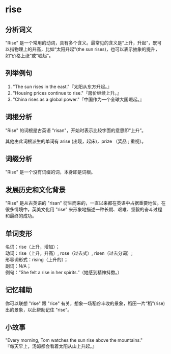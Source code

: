 # rise

## 分析词义

  

"Rise" 是一个常用的动词，具有多个含义。最常见的含义是“上升，升起”，既可以指物理上的升高，比如“太阳升起”(the sun rises)，也可以表示抽象的提升，如“价格上涨”或“崛起”。

  

## 列举例句

  

1.  "The sun rises in the east."『太阳从东方升起。』
2.  "Housing prices continue to rise."『房价继续上升。』
3.  "China rises as a global power."『中国作为一个全球大国崛起。』

  

## 词根分析

  

"Rise" 的词根是古英语 "risan"，开始时表示比较字面的意思即“上升”。

  

其他由此词根派生的单词有 arise (出现，起床)，prize （奖品 ; 重视）。

  

## 词缀分析

  

"Rise" 是一个没有词缀的词，本身即是词根。

  

## 发展历史和文化背景

  

"Rise" 是从古英语的 "risan" 衍生而来的，一直以来都在英语中占据重要地位。在很多情境中，英美文化用 "rise" 来形象地描述一种长期、艰难、坚毅的奋斗过程和最终的成功。

  

## 单词变形

  

名词：rise（上升，增加）；  
动词：rise（上升，升高）, rose（过去式）, risen（过去分词）;  
形容词形式：rising（上升的）；  
副词：N/A；  
例句：“She felt a rise in her spirits.”（她感到精神抖擞。）

  

## 记忆辅助

  

你可以联想 "rise" 跟 "rice" 有关，想象一场稻谷丰收的景象，稻田一片“稻”(rise) 出的景象，以此帮助记住 "rise"。

  

## 小故事

  

"Every morning, Tom watches the sun rise above the mountains."  
『每天早上，汤姆都会看着太阳从山上升起。』

